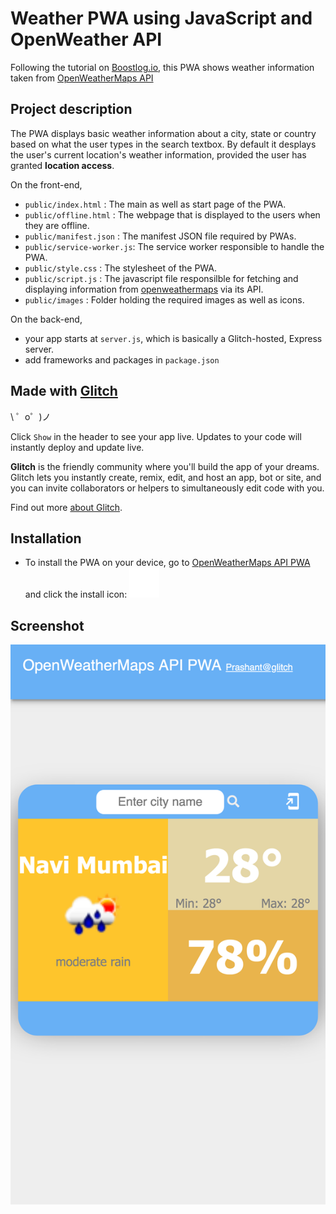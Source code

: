 Weather PWA using JavaScript and OpenWeather API
=================
Following the tutorial on [Boostlog.io](https://boostlog.io/@israrawan/weather-application-using-javascript-5b0abc27a374750053e319f8), this PWA shows weather information taken from [OpenWeatherMaps API](https://openweathermap.org/api)



Project description
---
The PWA displays basic weather information about a city, state or country based on what the user types in the search textbox.
By default it desplays the user's current location's weather information, provided the user has granted **location access**.



On the front-end,
- `public/index.html` : The main as well as start page of the PWA. 
- `public/offline.html` : The webpage that is displayed to the users when they are offline.
- `public/manifest.json` : The manifest JSON file required by PWAs.
- `public/service-worker.js`: The service worker responsible to handle the PWA.
- `public/style.css` : The stylesheet of the PWA.
- `public/script.js` : The javascript file responsilble for fetching and displaying information from [openweathermaps](https://openweathermap.org/api) via its API.
- `public/images` : Folder holding the required images as well as icons.

On the back-end,
- your app starts at `server.js`, which is basically a Glitch-hosted, Express server.
- add frameworks and packages in `package.json`



Made with [Glitch](https://glitch.com/)
-------------------

\ ゜o゜)ノ

Click `Show` in the header to see your app live. Updates to your code will instantly deploy and update live.

**Glitch** is the friendly community where you'll build the app of your dreams. Glitch lets you instantly create, remix, edit, and host an app, bot or site, and you can invite collaborators or helpers to simultaneously edit code with you.

Find out more [about Glitch](https://glitch.com/about).

Installation
-----
- To install the PWA on your device, go to [OpenWeatherMaps API PWA](https://openweathermaps-pwa.glitch.me/) and click the install icon: ![alt text](https://github.com/enigmatic7earth/open-weather-maps-pwa/blob/master/public/images/install.svg "Install PWA")

Screenshot
----
<img src="https://github.com/enigmatic7earth/open-weather-maps-pwa/blob/master/enigmatic7earth-open-weather-maps-pwa.glitch.me.png" width="621">
